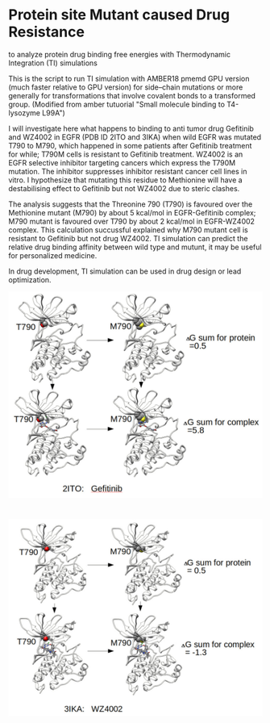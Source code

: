 #  Protein site Mutant caused Drug Resistance

to analyze protein drug binding free energies with Thermodynamic Integration (TI) simulations 

This is the script to run TI simulation with AMBER18 pmemd GPU version (much faster relative to GPU version) for side–chain mutations or more generally for transformations that involve covalent bonds to a transformed group. (Modified from amber tutuorial "Small molecule binding to T4-lysozyme L99A")

I will investigate here what happens to binding to anti tumor drug Gefitinib and WZ4002 in EGFR (PDB ID 2ITO and 3IKA) when wild EGFR was mutated T790 to M790, which happened in some patients after Gefitinib treatment for while; T790M cells is resistant to Gefitinib treatment.  WZ4002 is an EGFR selective inhibitor targeting cancers which express the T790M mutation. The inhibitor suppresses inhibitor resistant cancer cell lines in vitro. I hypothesize that mutating this residue to Methionine will have a destabilising effect to Gefitinib but not WZ4002 due to steric clashes. 

The analysis suggests that the Threonine 790 (T790) is favoured over the Methionine mutant (M790) by about 5 kcal/mol in EGFR-Gefitinib complex;  M790 mutant is favoured over T790 by about 2 kcal/mol in EGFR-WZ4002 complex. This calculation succussful explained why M790 mutant cell is resistant to Gefitinib but not drug WZ4002. TI simulation can predict the relative drug binding affinity between wild type and mutunt, it may be useful for personalized medicine. 

In drug development, TI simulation can be used in drug design or lead optimization. 

![](./2ITO.jpg)

#
#

#

#

![](./3ika.jpg)






